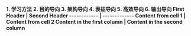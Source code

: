 <p><strong>1. 学习方法
2. 目的导向
3. 架构导向
4. 表征导向
5. 高效导向
6. 输出导向
First Header | Second Header
------------ | -------------
Content from cell 1 | Content from cell 2
Content in the first column | Content in the second column
